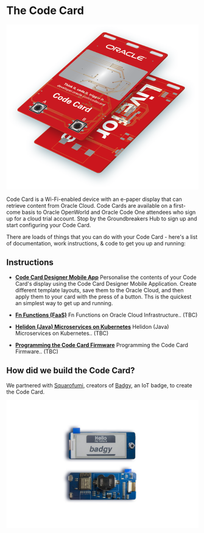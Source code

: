 # The Code Card
![](images/codecard.png)

Code Card is a Wi-Fi-enabled device with an e-paper display that can retrieve content from Oracle Cloud. Code Cards are available on a first-come basis to Oracle OpenWorld and Oracle Code One attendees who sign up for a cloud trial account. Stop by the Groundbreakers Hub to sign up and start configuring your Code Card.

There are loads of things that you can do with your Code Card - here's a list of documentation, work instructions, & code to get you up and running:

## Instructions
- **[Code Card Designer Mobile App](#code-card-mobile-app)**
Personalise the contents of your Code Card's display using the Code Card Designer Mobile Application. Create different template layouts, save them to the Oracle Cloud, and then apply them to your card with the press of a button. Ths is the quickest an simplest way to get up and running.

- **[Fn Functions (FaaS)](functions/README.md)**
Fn Functions on Oracle Cloud Infrastructure.. (TBC)

- **[Helidon (Java) Microservices on Kubernetes](#something-else)**
Helidon (Java) Microservices on Kubernetes.. (TBC)

- **[Programming the Code Card Firmware](/arduino/README.md)**
Programming the Code Card Firmware.. (TBC)

## How did we build the Code Card?
We partnered with [Squarofumi](http://www.sqfmi.com/), creators of [Badgy](https://www.tindie.com/products/squarofumi/badgy-iot-badge/), an IoT badge, to create the Code Card.

![](images/badgy.jpg)

